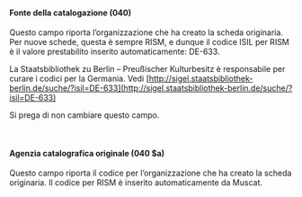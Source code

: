 #### Fonte della catalogazione (040)

Questo campo riporta l’organizzazione che ha creato la scheda originaria. Per nuove schede, questa è sempre RISM, e dunque il codice ISIL per RISM è il valore prestabilito inserito automaticamente: DE-633.

La Staatsbibliothek zu Berlin – Preußischer Kulturbesitz è responsabile per curare i codici per la Germania. Vedi [http://sigel.staatsbibliothek-berlin.de/suche/?isil=DE-633](http://sigel.staatsbibliothek-berlin.de/suche/?isil=DE-633)

Si prega di non cambiare questo campo.

&nbsp;

#### Agenzia catalografica originale (040 $a)

Questo campo riporta il codice per l’organizzazione che ha creato la scheda originaria. Il codice per RISM è inserito automaticamente da Muscat.&nbsp;
